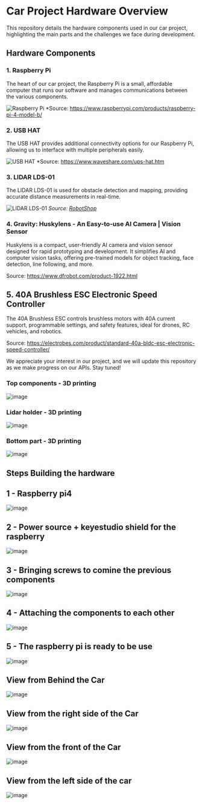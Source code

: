 # Car Project Hardware Overview

This repository details the hardware components used in our car project, highlighting the main parts and the challenges we face during development.

## Hardware Components

### 1. Raspberry Pi
The heart of our car project, the Raspberry Pi is a small, affordable computer that runs our software and manages communications between the various components.

![Raspberry Pi](https://www.raspberrypi.org/app/uploads/2020/11/Raspberry-Pi-4-Model-B.jpg)
*Source: https://www.raspberrypi.com/products/raspberry-pi-4-model-b/

### 2. USB HAT
The USB HAT provides additional connectivity options for our Raspberry Pi, allowing us to interface with multiple peripherals easily.

![USB HAT](https://www.waveshare.com/w/upload/3/3e/USB_HAT.jpg)
*Source: https://www.waveshare.com/ups-hat.htm

### 3. LIDAR LDS-01
The LIDAR LDS-01 is used for obstacle detection and mapping, providing accurate distance measurements in real-time.

![LIDAR LDS-01](https://www.robotshop.com/media/catalog/product/cache/1/image/900x900/9df78eab33525d08d6e5fb8d27136e95/l/i/lidar-lds-01-3.png)
*Source: [RobotShop](https://www.robotshop.com/)*

### 4. Gravity: Huskylens - An Easy-to-use AI Camera | Vision Sensor


Huskylens is a compact, user-friendly AI camera and vision sensor designed for rapid prototyping and development. It simplifies AI and computer vision tasks, offering pre-trained models for object tracking, face detection, line following, and more.

Source: https://www.dfrobot.com/product-1922.html

## 5. 40A Brushless ESC Electronic Speed Controller

The 40A Brushless ESC controls brushless motors with 40A current support, programmable settings, and safety features, ideal for drones, RC vehicles, and robotics.

Source: https://electrobes.com/product/standard-40a-bldc-esc-electronic-speed-controller/

We appreciate your interest in our project, and we will update this repository as we make progress on our APIs. Stay tuned!
### Top components - 3D printing

![image](https://github.com/user-attachments/assets/d0b4694e-c762-4020-8aa7-c615e25735c3)

### Lidar holder - 3D printing

![image](https://github.com/user-attachments/assets/8451fb58-6cad-4a39-bbd1-cbec45a8e68b)

 ### Bottom part - 3D printing
 
 ![image](https://github.com/user-attachments/assets/a9a3d311-ec18-4b0a-9fba-00216a4abb12)
 

## Steps Building the hardware


## 1 - Raspberry pi4

 ![image](https://github.com/user-attachments/assets/9095fbab-5405-4873-a3f0-7f27611e9bfb)
 
## 2 - Power source + keyestudio shield for the raspberry

 ![image](https://github.com/user-attachments/assets/fecef43d-f67d-4c24-9a6a-7d49dd61dc4d)
 
## 3 - Bringing screws to comine the previous components

 ![image](https://github.com/user-attachments/assets/1645e785-47bd-46e1-84ac-e7c079d3227d)
 
## 4 -  Attaching the components to each other

 ![image](https://github.com/user-attachments/assets/e50b4178-c828-47d0-ae18-02135736a63b)
 
## 5 - The raspberry pi is ready to be use

 ![image](https://github.com/user-attachments/assets/57e810e7-7079-4f59-aac0-70ebdb65b395)
 
  ## View from Behind the Car

 ![image](https://github.com/user-attachments/assets/8388a151-ad38-4859-a7c5-f4be99a24dd3)
 
  ## View from the right side of the Car
  
 ![image](https://github.com/user-attachments/assets/bcf5d401-ccd5-4de5-a6c5-3213aa91ea6d)
 
  ## View from the front of the Car

 ![image](https://github.com/user-attachments/assets/1dfeff01-31a1-45ac-bdb2-0f6f4ec813b2)

 ## View from the left side of the car
 
 ![image](https://github.com/user-attachments/assets/d4c1ef32-d6c9-439d-9184-379ea98016a9)






 

 

